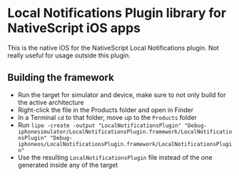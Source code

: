 # Local Notifications Plugin library for NativeScript iOS apps

This is the native iOS for the NativeScript Local Notifications plugin.
Not really useful for usage outside this plugin.

## Building the framework
- Run the target for simulator and device, make sure to not only build for the active architecture
- Right-click the file in the Products folder and open in Finder
- In a Terminal `cd` to that folder, move up to the `Products` folder
- Run `lipo -create -output "LocalNotificationsPlugin" "Debug-iphonesimulator/LocalNotificationsPlugin.framework/LocalNotificationsPlugin" "Debug-iphoneos/LocalNotificationsPlugin.framework/LocalNotificationsPlugin"`
- Use the resulting `LocalNotificationsPlugin` file instead of the one generated inside any of the target